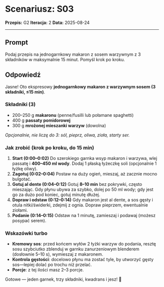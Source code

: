 ﻿# Scenariusz: S03
**Przepis:** G2
**Iteracja:** 2
**Data:** 2025-08-24

---

## Prompt
Podaj przepis na jednogarnkowy makaron z sosem warzywnym z 3 składników w maksymalnie 15 minut. Pomyśl krok po kroku.


## Odpowiedź
Jasne! Oto ekspresowy **jednogarnkowy makaron z warzywnym sosem (3 składniki, ≤15 min)**.

### Składniki (3)

* 200–250 g **makaronu** (penne/fusilli lub połamane spaghetti)
* 400 g **passaty pomidorowej**
* 300 g **mrożonej mieszanki warzyw** (dowolna)

*Opcjonalnie, nie liczę do 3: sól, pieprz, oliwa, zioła, starty ser.*

### Jak zrobić (krok po kroku, do 15 min)

1. **Start (0:00–0:02)**
   Do szerokiego garnka wsyp makaron i warzywa, wlej passatę i **400–450 ml wody**. Dodaj 1 płaską łyżeczkę soli (opcjonalnie 1 łyżkę oliwy).
2. **Zagotuj (0:02–0:04)**
   Postaw na duży ogień, mieszaj, aż zacznie mocno bulgotać.
3. **Gotuj al dente (0:04–0:12)**
   Gotuj **8–10 min** bez pokrywki, często mieszając. Gdy płynu ubywa za szybko, dolej po 50 ml wody; gdy jest go za dużo pod koniec, gotuj minutę dłużej.
4. **Dopraw i odstaw (0:12–0:14)**
   Gdy makaron jest al dente, a sos gęsty i otula nitki/świderki, zdejmij z ognia. Dopraw pieprzem, ewentualnie ziołami.
5. **Podanie (0:14–0:15)**
   Odstaw na 1 minutę, zamieszaj i podawaj (możesz posypać serem).

### Wskazówki turbo

* **Kremowy sos**: przed końcem wyłów 2 łyżki warzyw do podania, resztę sosu szybciutko zblenduj w garnku zanurzeniowym blenderem (dosłownie 5–10 s), wymieszaj z makaronem.
* **Kontrola gęstości**: docelowo płynu ma zostać tyle, by utworzyć gęsty sos—lepiej dolać po trochu niż przelać.
* **Porcje**: z tej ilości masz 2–3 porcje.

Gotowe — jeden garnek, trzy składniki, kwadrans i jesz! 🍝
